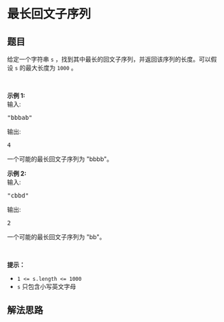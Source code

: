 # 最长回文子序列

## 题目

<HTML><p>给定一个字符串 <code>s</code> ，找到其中最长的回文子序列，并返回该序列的长度。可以假设 <code>s</code> 的最大长度为 <code>1000</code> 。</p>

<p>&nbsp;</p>

<p><strong>示例 1:</strong><br>
输入:</p>

<pre>&quot;bbbab&quot;
</pre>

<p>输出:</p>

<pre>4
</pre>

<p>一个可能的最长回文子序列为 &quot;bbbb&quot;。</p>

<p><strong>示例 2:</strong><br>
输入:</p>

<pre>&quot;cbbd&quot;
</pre>

<p>输出:</p>

<pre>2
</pre>

<p>一个可能的最长回文子序列为 &quot;bb&quot;。</p>

<p>&nbsp;</p>

<p><strong>提示：</strong></p>

<ul>
	<li><code>1 &lt;= s.length &lt;= 1000</code></li>
	<li><code>s</code> 只包含小写英文字母</li>
</ul>
</HTML>

## 解法思路
